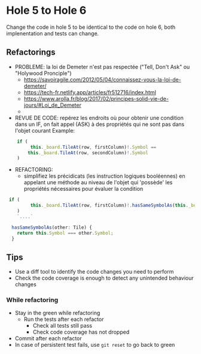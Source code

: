 # Hole 5 to Hole 6

Change the code in hole 5 to be identical to the code on hole 6, both implenentation and tests can change.

## Refactorings
- PROBLEME: la loi de Demeter n'est pas respectée ("Tell, Don't Ask" ou "Holywood Pronciple")
  - https://savoiragile.com/2012/05/04/connaissez-vous-la-loi-de-demeter/   
  - https://tech-fr.netlify.app/articles/fr512716/index.html
  - https://www.arolla.fr/blog/2017/02/principes-solid-vie-de-jours/#Loi_de_Demeter
  - 
- REVUE DE CODE: repérez les endroits où pour obtenir une condition dans un IF, on fait appel (ASK) à des propriétés qui ne sont pas dans l'objet courant
  Example:
```javascript
    if (
         this._board.TileAt(row, firstColumn)!.Symbol ==
        this._board.TileAt(row, secondColumn)!.Symbol 
    )
```

- REFACTORING:
  - simplifiez les précidicats (les instruction logiques booléennes) en appelant une méthode au niveau de l'objet qui 'possède' les propriétés nécessaires pour évaluer la condition

```javascript
 if (
         this._board.TileAt(row, firstColumn)!.hasSameSymbolAs(this._board.TileAt(row, secondColumn))
    )
    `....`

  hasSameSymbolAs(other: Tile) {
    return this.Symbol === other.Symbol;
  }
```

## Tips

- Use a diff tool to identify the code changes you need to perform
- Check the code coverage is enough to detect any unintended behaviour changes

### While refactoring

- Stay in the green while refactoring
  - Run the tests after each refactor
    - Check all tests still pass
    - Check code coverage has not dropped
- Commit after each refactor
- In case of persistent test fails, use `git reset` to go back to green
